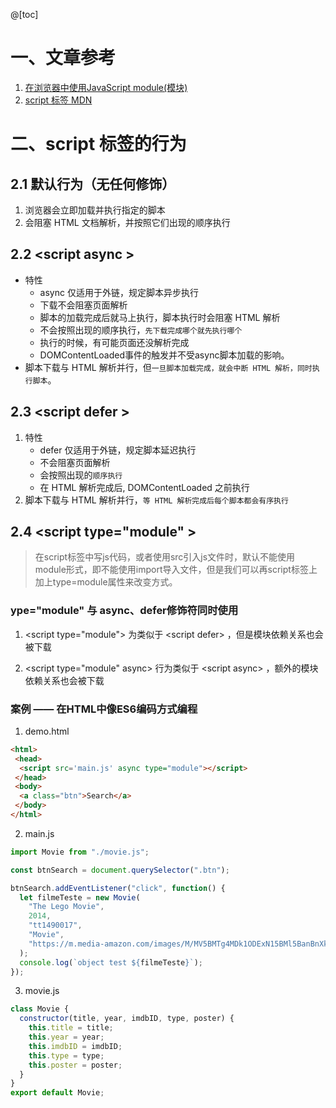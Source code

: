 @[toc]

# 一、文章参考
1. [在浏览器中使用JavaScript module(模块)](https://www.webhek.com/post/ecmascript-modules-in-browsers.html)
2. [script 标签 MDN](https://developer.mozilla.org/zh-CN/docs/Web/HTML/Element/script)


# 二、script 标签的行为

## 2.1 默认行为（无任何修饰）

1. 浏览器会立即加载并执行指定的脚本
2. 会阻塞 HTML 文档解析，并按照它们出现的顺序执行


## 2.2 &lt;script async &gt; 

 -  特性
	* async 仅适用于外链，规定脚本异步执行
	* 下载不会阻塞页面解析
	* 脚本的加载完成后就马上执行，脚本执行时会阻塞 HTML 解析
	* 不会按照出现的顺序执行，`先下载完成哪个就先执行哪个`
	* 执行的时候，有可能页面还没解析完成
	* DOMContentLoaded事件的触发并不受async脚本加载的影响。
 - 脚本下载与 HTML 解析并行，但`一旦脚本加载完成，就会中断 HTML 解析，同时执行脚本`。

## 2.3 &lt;script defer &gt; 
1. 特性
	* defer 仅适用于外链，规定脚本延迟执行
	* 不会阻塞页面解析
	* 会按照出现的`顺序执行`
	* 在 HTML 解析完成后, DOMContentLoaded 之前执行
2. 脚本下载与 HTML 解析并行，`等 HTML 解析完成后每个脚本都会有序执行`


## 2.4 &lt;script type="module"  &gt; 
> 在script标签中写js代码，或者使用src引入js文件时，默认不能使用module形式，即不能使用import导入文件，但是我们可以再script标签上加上type=module属性来改变方式。

### ype="module" 与 async、defer修饰符同时使用

1. &lt;script type="module"> 	为类似于 &lt;script defer> ，但是模块依赖关系也会被下载

2. &lt;script type="module" async>	行为类似于 &lt;script async> ，额外的模块依赖关系也会被下载

### 案例 —— 在HTML中像ES6编码方式编程
1. demo.html
```html
<html>
 <head>
  <script src='main.js' async type="module"></script>
 </head>
 <body>
  <a class="btn">Search</a>
 </body>
</html>
```

2. main.js
```js
import Movie from "./movie.js";

const btnSearch = document.querySelector(".btn");

btnSearch.addEventListener("click", function() {
  let filmeTeste = new Movie(
    "The Lego Movie",
    2014,
    "tt1490017",
    "Movie",
    "https://m.media-amazon.com/images/M/MV5BMTg4MDk1ODExN15BMl5BanBnXkFtZTgwNzIyNjg3MDE@._V1_SX300.jpg"
  );
  console.log(`object test ${filmeTeste}`);
});
```

3. movie.js
```js
class Movie {
  constructor(title, year, imdbID, type, poster) {
    this.title = title;
    this.year = year;
    this.imdbID = imdbID;
    this.type = type;
    this.poster = poster;
  }
}
export default Movie;
```
